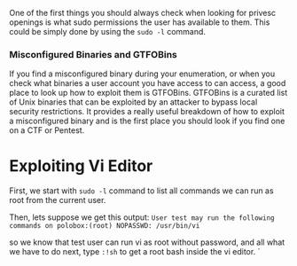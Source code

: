 One of the first things you should always check when looking for privesc openings is what sudo permissions the user has available to them. This could be simply done by using the `sudo -l` command.
### Misconfigured Binaries and GTFOBins  

If you find a misconfigured binary during your enumeration, or when you check what binaries a user account you have access to can access, a good place to look up how to exploit them is GTFOBins. GTFOBins is a curated list of Unix binaries that can be exploited by an attacker to bypass local security restrictions. It provides a really useful breakdown of how to exploit a misconfigured binary and is the first place you should look if you find one on a CTF or Pentest.
# Exploiting Vi Editor

First, we start with `sudo -l` command to list all commands we can run as root from the current user.

Then, lets suppose we get this output: `User test may run the following commands on polobox:(root) NOPASSWD: /usr/bin/vi`

so we know that test user can run vi as root without password, and all what we have to do next, type `:!sh` to get a root bash inside the vi editor.
`